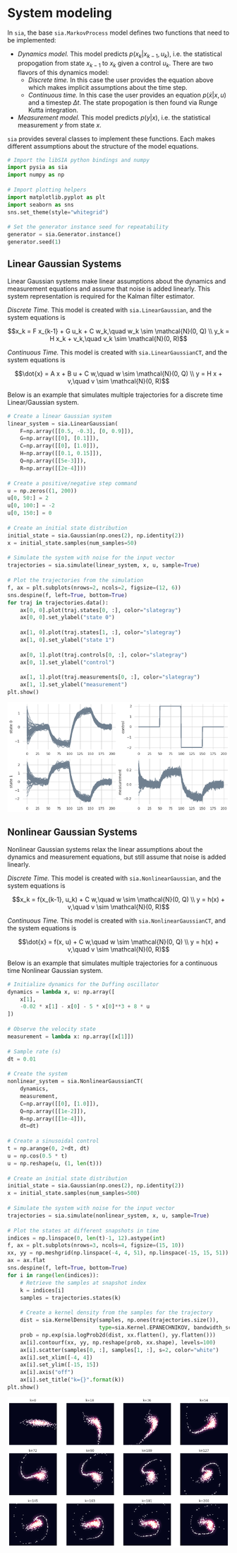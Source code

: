 # System modeling

In `sia`, the base `sia.MarkovProcess` model defines two functions that need to be implemented:
- *Dynamics model.*  This model predicts $`p(x_k | x_{k-1}, u_k)`$, i.e. the statistical propogation from state $`x_{k-1}`$ to $`x_k`$ given a control $`u_k`$.  There are two flavors of this dynamics model:
  - *Discrete time.*  In this case the user provides the equation above which makes implicit assumptions about the time step.
  - *Continuous time.*  In this case the user provides an equation $`p(\dot{x} | x, u)`$ and a timestep $`\Delta t`$.  The state propogation is then found via Runge Kutta integration.
- *Measurement model.*  This model predicts $`p(y | x)`$, i.e. the statistical measurement $`y`$ from state $`x`$.

`sia` provides several classes to implement these functions.  Each makes different assumptions about the structure of the model equations.


```python
# Import the libSIA python bindings and numpy
import pysia as sia
import numpy as np

# Import plotting helpers
import matplotlib.pyplot as plt
import seaborn as sns
sns.set_theme(style="whitegrid")

# Set the generator instance seed for repeatability
generator = sia.Generator.instance()
generator.seed(1)
```

## Linear Gaussian Systems
Linear Gaussian systems make linear assumptions about the dynamics and measurement equations and assume that noise is added linearly.  This system representation is required for the Kalman filter estimator.

*Discrete Time.*  This model is created with `sia.LinearGaussian`, and the system equations is

```math
x_k = F x_{k-1} + G u_k + C w_k,\quad w_k \sim \mathcal{N}(0, Q) \\
y_k = H x_k + v_k,\quad v_k \sim \mathcal{N}(0, R)
```

*Continuous Time.*  This model is created with `sia.LinearGaussianCT`, and the system equations is

```math
\dot{x} = A x + B u + C w,\quad w \sim \mathcal{N}(0, Q) \\
y = H x + v,\quad v \sim \mathcal{N}(0, R)
```

Below is an example that simulates multiple trajectories for a discrete time Linear/Gaussian system.


```python
# Create a linear Gaussian system
linear_system = sia.LinearGaussian(
    F=np.array([[0.5, -0.3], [0, 0.9]]),
    G=np.array([[0], [0.1]]),
    C=np.array([[0], [1.0]]),
    H=np.array([[0.1, 0.15]]),
    Q=np.array([[5e-3]]), 
    R=np.array([[2e-4]]))

# Create a positive/negative step command
u = np.zeros((1, 200))
u[0, 50:] = 2
u[0, 100:] = -2
u[0, 150:] = 0

# Create an initial state distribution
initial_state = sia.Gaussian(np.ones(2), np.identity(2))
x = initial_state.samples(num_samples=50)

# Simulate the system with noise for the input vector
trajectories = sia.simulate(linear_system, x, u, sample=True)

# Plot the trajectories from the simulation
f, ax = plt.subplots(nrows=2, ncols=2, figsize=(12, 6))
sns.despine(f, left=True, bottom=True)
for traj in trajectories.data():
    ax[0, 0].plot(traj.states[0, :], color="slategray")
    ax[0, 0].set_ylabel("state 0")
    
    ax[1, 0].plot(traj.states[1, :], color="slategray")
    ax[1, 0].set_ylabel("state 1")
        
    ax[0, 1].plot(traj.controls[0, :], color="slategray")
    ax[0, 1].set_ylabel("control")
        
    ax[1, 1].plot(traj.measurements[0, :], color="slategray")
    ax[1, 1].set_ylabel("measurement")
plt.show()
```


    
![png](output_3_0.png)
    


## Nonlinear Gaussian Systems
Nonlinear Gaussian systems relax the linear assumptions about the dynamics and measurement equations, but still assume that noise is added linearly.

*Discrete Time.*  This model is created with `sia.NonlinearGaussian`, and the system equations is

```math
x_k = f(x_{k-1}, u_k) + C w,\quad w \sim \mathcal{N}(0, Q) \\
y = h(x) + v,\quad v \sim \mathcal{N}(0, R)
```

*Continuous Time.*  This model is created with `sia.NonlinearGaussianCT`, and the system equations is

```math
\dot{x} = f(x, u) + C w,\quad w \sim \mathcal{N}(0, Q) \\
y = h(x) + v,\quad v \sim \mathcal{N}(0, R)
```

Below is an example that simulates multiple trajectories for a continuous time Nonlinear Gaussian system.


```python
# Initialize dynamics for the Duffing oscillator
dynamics = lambda x, u: np.array([
    x[1],
    -0.02 * x[1] - x[0] - 5 * x[0]**3 + 8 * u
])

# Observe the velocity state
measurement = lambda x: np.array([x[1]])

# Sample rate (s)
dt = 0.01

# Create the system
nonlinear_system = sia.NonlinearGaussianCT(
    dynamics, 
    measurement, 
    C=np.array([[0], [1.0]]),
    Q=np.array([[1e-2]]), 
    R=np.array([[1e-4]]),
    dt=dt)

# Create a sinusoidal control
t = np.arange(0, 2+dt, dt)
u = np.cos(0.5 * t)
u = np.reshape(u, (1, len(t)))

# Create an initial state distribution
initial_state = sia.Gaussian(np.ones(2), np.identity(2))
x = initial_state.samples(num_samples=500)

# Simulate the system with noise for the input vector
trajectories = sia.simulate(nonlinear_system, x, u, sample=True)

# Plot the states at different snapshots in time
indices = np.linspace(0, len(t)-1, 12).astype(int)
f, ax = plt.subplots(nrows=3, ncols=4, figsize=(15, 10))
xx, yy = np.meshgrid(np.linspace(-4, 4, 51), np.linspace(-15, 15, 51))
ax = ax.flat
sns.despine(f, left=True, bottom=True)
for i in range(len(indices)):
    # Retrieve the samples at snapshot index
    k = indices[i]
    samples = trajectories.states(k)
        
    # Create a kernel density from the samples for the trajectory
    dist = sia.KernelDensity(samples, np.ones(trajectories.size()),
                             type=sia.Kernel.EPANECHNIKOV, bandwidth_scaling=2)
    prob = np.exp(sia.logProb2d(dist, xx.flatten(), yy.flatten()))
    ax[i].contourf(xx, yy, np.reshape(prob, xx.shape), levels=100)
    ax[i].scatter(samples[0, :], samples[1, :], s=2, color="white")
    ax[i].set_xlim([-4, 4])
    ax[i].set_ylim([-15, 15])
    ax[i].axis("off")
    ax[i].set_title("k={}".format(k))
plt.show()
```


    
![png](output_5_1.png)
    

